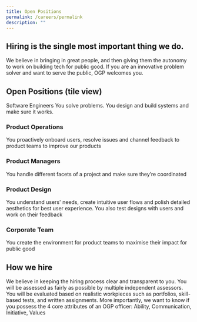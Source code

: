 ```yaml
---
title: Open Positions
permalink: /careers/permalink
description: ""
---
```

## Hiring is the single most important thing we do.

We believe in bringing in great people, and then giving them the autonomy to work on building tech for public good. If you are an innovative problem solver and want to serve the public, OGP welcomes you.

## Open Positions (tile view)

Software Engineers You solve problems. You design and build systems and make sure it works. 

### Product Operations 
You proactively onboard users, resolve issues and channel feedback to product teams to improve our products 

### Product Managers 
You handle different facets of a project and make sure they’re coordinated 

### Product Design 
You understand users' needs, create intuitive user flows and polish detailed aesthetics for best user experience. You also test designs with users and work on their feedback

### Corporate Team 
You create the environment for product teams to maximise their impact for public good

## How we hire
We believe in keeping the hiring process clear and transparent to you. You will be assessed as fairly as possible by multiple independent assessors. You will be evaluated based on realistic workpieces such as portfolios, skill-based tests, and written assignments. More importantly, we want to know if you possess the 4 core attributes of an OGP officer: Ability, Communication, Initiative, Values